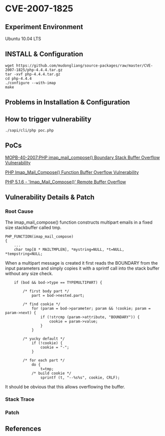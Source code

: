# CVE-2007-1825

## Experiment Environment

Ubuntu 10.04 LTS

## INSTALL & Configuration

```
wget https://github.com/mudongliang/source-packages/raw/master/CVE-2007-1825/php-4.4.4.tar.gz
tar -xvf php-4.4.4.tar.gz
cd php-4.4.4
./configure --with-imap
make
```

## Problems in Installation & Configuration


## How to trigger vulnerability

```
./sapi/cli/php poc.php
```

## PoCs

[MOPB-40-2007:PHP imap_mail_compose() Boundary Stack Buffer Overflow Vulnerability](http://www.php-security.org/MOPB/MOPB-40-2007.html)

[PHP Imap_Mail_Compose() Function Buffer Overflow Vulnerability](https://www.securityfocus.com/bid/23234/exploit)

[PHP 5.1.6 - 'Imap_Mail_Compose()' Remote Buffer Overflow](https://www.exploit-db.com/exploits/29807/)

## Vulnerability Details & Patch

### Root Cause

The imap_mail_compose() function constructs multipart emails in a fixed size stackbuffer called tmp.

```
PHP_FUNCTION(imap_mail_compose)
{
    ...
    char tmp[8 * MAILTMPLEN], *mystring=NULL, *t=NULL, *tempstring=NULL;
```

When a multipart message is created it first reads the BOUNDARY from the input parameters and simply copies it with a sprintf call into the stack buffer without any size check.

```
    if (bod && bod->type == TYPEMULTIPART) {

        /* first body part */
            part = bod->nested.part;

        /* find cookie */
            for (param = bod->parameter; param && !cookie; param = param->next) {
                if (!strcmp (param->attribute, "BOUNDARY")) {
                    cookie = param->value;
                }
            }

        /* yucky default */
            if (!cookie) {
                cookie = "-";
            }

        /* for each part */
            do {
                t=tmp;
            /* build cookie */
                sprintf (t, "--%s%s", cookie, CRLF);
```

It should be obvious that this allows overflowing the buffer.

### Stack Trace

### Patch

## References
